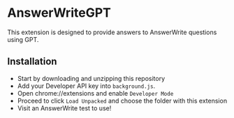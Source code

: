 # AnswerWriteGPT
This extension is designed to provide answers to AnswerWrite questions using GPT.



## Installation
- Start by downloading and unzipping this repository
- Add your Developer API key into `background.js`. 
- Open chrome://extensions and enable `Developer Mode`
- Proceed to click `Load Unpacked` and choose the folder with this extension
- Visit an AnswerWrite test to use!